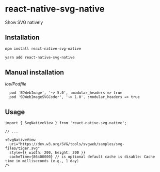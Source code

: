 # react-native-svg-native

Show SVG natively

## Installation

```sh
npm install react-native-svg-native
```

```sh
yarn add react-native-svg-native
```

## Manual installation

_ios/Podfile_

```
  pod 'SDWebImage', '~> 5.0', :modular_headers => true
  pod 'SDWebImageSVGCoder', '~> 1.0', :modular_headers => true
```

## Usage

```
import { SvgNativeView } from 'react-native-svg-native';

// ...

<SvgNativeView
  uri="https://dev.w3.org/SVG/tools/svgweb/samples/svg-files/tiger.svg"
  style={{ width: 200, height: 200 }}
  cacheTime={86400000} // is optional default cache is disable: Cache time in milliseconds (e.g., 1 day)
/>
```
